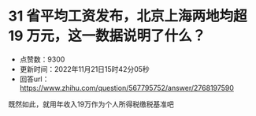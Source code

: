 # 31 省平均工资发布，北京上海两地均超 19 万元，这一数据说明了什么？
- 点赞数：9300
- 更新时间：2022年11月21日15时42分05秒
- 回答url：https://www.zhihu.com/question/567795752/answer/2768197590
<body>
 <p data-pid="n_UIcwGl">既然如此，就用年收入19万作为个人所得税缴税基准吧</p>
</body>